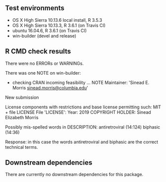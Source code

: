 ## Test environments

* OS X High Sierra 10.13.6 local install, R 3.5.3
* OS X High Sierra 10.13.3, R 3.6.1 (on Travis CI)
* ubuntu 16.04.6, R 3.6.1  (on Travis CI)
* win-builder (devel and release)


## R CMD check results

There were no ERRORs or WARNINGs.

There was one NOTE on win-builder:

* checking CRAN incoming feasibility ... NOTE
Maintainer: 'Sinead E. Morris <sinead.morris@columbia.edu>'

New submission

License components with restrictions and base license permitting such:
  MIT + file LICENSE
File 'LICENSE':
  Year: 2019
  COPYRIGHT HOLDER: Sinead Elizabeth Morris

Possibly mis-spelled words in DESCRIPTION:
  antiretroviral (14:124)
  biphasic (14:36)

Response: in this case the words antiretroviral and biphasic are the correct technical terms.


## Downstream dependencies

There are currently no downstream dependencies for this package.

